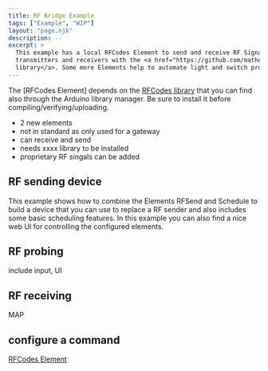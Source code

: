 ```yaml
---
title: RF Bridge Example
tags: ["Example", "WIP"]
layout: "page.njk"
description: --
excerpt: >
  This example has a local RFCodes Element to send and receive RF Signals using 433 MHz
  transmitters and receivers with the <a href="https://github.com/mathertel/rfcodes">RFCodes
  library</a>. Some more Elements help to automate light and switch processes.
---
```


The [RFCodes Element] depends on the [RFCodes library](https://github.com/mathertel/rfcodes)
that you can find also through the Arduino library manager. Be sure to install it before
compiling/verifying/uploading.


* 2 new elements
* not in standard as only used for a gateway
* can receive and send
* needs xxxx library to be installed
* proprietary RF singals can be added

## RF sending device

This example shows how to combine the Elements RFSend and Schedule to build a device that you can use to replace a RF sender
and also includes some basic scheduling features.
In this example you can also find a nice web UI for controlling the configured elements.

## RF probing

include input, UI

## RF receiving

MAP


## configure a command

<!-- reference to rfsend library -->

[RFCodes Element](/elements/rfcodes.md)